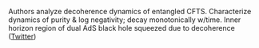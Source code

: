 
Authors analyze decoherence dynamics of entangled CFTS. Characterize dynamics of purity & log negativity; decay monotonically w/time. Inner horizon region of dual AdS black hole squeezed due to decoherence ([Twitter](https://twitter.com/JoshuahHeath/status/1197149319775870977))
